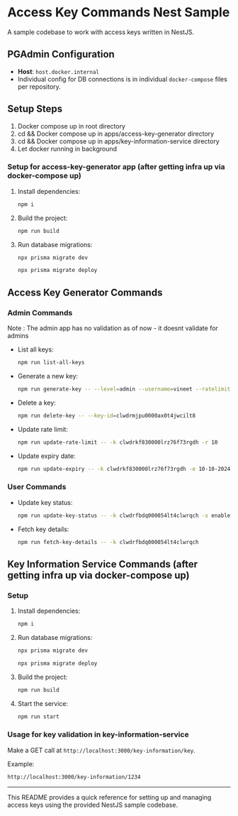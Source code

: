 # Access Key Commands Nest Sample

A sample codebase to work with access keys written in NestJS.

## PGAdmin Configuration
- **Host**: `host.docker.internal`
- Individual config for DB connections is in individual `docker-compose` files per repository.


## Setup Steps
1. Docker compose up in root directory
2. cd && Docker compose up in apps/access-key-generator directory
3. cd && Docker compose up in apps/key-information-service directory
4. Let docker running in background

### Setup for access-key-generator app (after getting infra up via docker-compose up)
1. Install dependencies:
   ```bash
   npm i
   ```
2. Build the project:
   ```bash
   npm run build
   ```
3. Run database migrations:
   ```bash
   npx prisma migrate dev
   ```
     ```bash
   npx prisma migrate deploy
   ```
## Access Key Generator Commands
### Admin Commands
Note : The admin app has no validation as of now - it doesnt validate for admins
- List all keys:
  ```bash
  npm run list-all-keys
  ```
- Generate a new key:
  ```bash
  npm run generate-key -- --level=admin --username=vineet --ratelimit=10 --expiry=10-11-2024
  ```
- Delete a key:
  ```bash
  npm run delete-key -- --key-id=clwdrmjpu0000ax0t4jwcilt8
  ```
- Update rate limit:
  ```bash
  npm run update-rate-limit -- -k clwdrkf830000lrz76f73rgdh -r 10
  ```
- Update expiry date:
  ```bash
  npm run update-expiry -- -k clwdrkf830000lrz76f73rgdh -e 10-10-2024
  ```

### User Commands
- Update key status:
  ```bash
  npm run update-key-status -- -k clwdrfbdq000054lt4clwrqch -s enabled
  ```
- Fetch key details:
  ```bash
  npm run fetch-key-details -- -k clwdrfbdq000054lt4clwrqch
  ```

## Key Information Service Commands (after getting infra up via docker-compose up)

### Setup
1. Install dependencies:
   ```bash
   npm i
   ```
2. Run database migrations:
   ```bash
   npx prisma migrate dev
   ```
     ```bash
   npx prisma migrate deploy
   ```
3. Build the project:
   ```bash
   npm run build
   ```
4. Start the service:
   ```bash
   npm run start
   ```

### Usage for key validation in key-information-service
Make a GET call at `http://localhost:3000/key-information/key`.

Example:
```bash
http://localhost:3000/key-information/1234
```

---

This README provides a quick reference for setting up and managing access keys using the provided NestJS sample codebase.